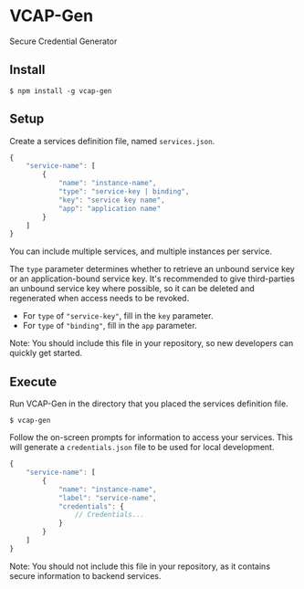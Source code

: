 # VCAP-Gen

Secure Credential Generator

## Install

```console
$ npm install -g vcap-gen
```

## Setup

Create a services definition file, named `services.json`.

```javascript
{
	"service-name": [
		{
			"name": "instance-name",
			"type": "service-key | binding",
			"key": "service key name",
			"app": "application name"
		}
	]
}
```

You can include multiple services, and multiple instances per service.

The `type` parameter determines whether to retrieve an unbound service key
or an application-bound service key.  It's recommended to give third-parties an
unbound service key where possible, so it can be deleted and regenerated when
access needs to be revoked.

- For `type` of `"service-key"`, fill in the `key` parameter.
- For `type` of `"binding"`, fill in the `app` parameter.

Note: You should include this file in your repository, so new developers can
quickly get started.

## Execute

Run VCAP-Gen in the directory that you placed the services definition file.

```console
$ vcap-gen
```

Follow the on-screen prompts for information to access your services.
This will generate a `credentials.json` file to be used for local development.

```javascript
{
	"service-name": [
		{
			"name": "instance-name",
			"label": "service-name",
			"credentials": {
				// Credentials...
			}
		}
	]
}
```

Note: You should not include this file in your repository, as it contains
secure information to backend services.
